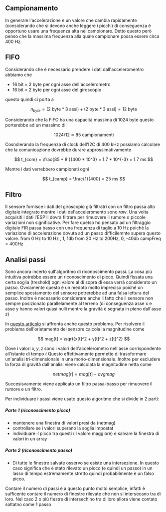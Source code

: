 ## Campionamento
In generale l'accelerazione è un valore che cambia rapidamente (considerando che si devono anche leggere i picchi) di conseguenza è opportuno usare una frequenza alta nel campionare. Detto questo però penso che la massima frequenza alla quale campionare possa essere circa 400 Hz.

## FIFO
Considerando che è necessario prendere i dati dall'acceleromentro abbiamo che
- 16 bit = 2 byte per ogni asse dell'accelerometro
- 16 bit = 2 byte per ogni asse del giroscopio 

questo quindi ci porta a

$$
  n_{byte} = (2 \text{ byte} * 3 \text{ assi}) + (2 \text{ byte} * 3 \text{ assi}) = 12 \text{ byte}
$$

Considerando che la FIFO ha una capacità massima di 1024 byte questo porterebbe ad un massimo di:

$$
    1024 / 12 \approx 85 \text{ campionamenti}
$$

Cosndierando la frequenza di clock dell'I2C di 400 kHz possiamo calcolare che la comunicazione dovrebbe durare approssimativamente

$$
    t_{com} = \frac{85 * 8 }{400 * 10^3} = 1.7 * 10^{-3} = 1.7 ms
$$

Mentre i dati verrebbero campionati ogni

$$
    t_{camp} = \frac{1}{400} = 25 ms 
$$

## Filtro
Il sensore fornisce i dati del giroscopio già filtratri con un filtro passa alto digitale integrato mentre i dati del'acceleromento sono _raw_.
Una volta acquisiti i dati l'ESP li dovrà filtrare per rimuovere il rumore o piccole variazioni non significative.
Per fare quetso ho pensato ad un filtraggio digitale FIR passa basso con una frequenza di taglio a 10 Hz poichè la variazione di accelerazione dovuta ad un passo difficilemnte supera questo valore.
from 0 Hz to 10 Hz , 1, 1db
from 20 Hz to  200Hz, 0, -40db
campFreq = 400Hz


## Analisi passi
Sono ancora incerto sull'algoritmo di riconoscimento passi. La cosa più intuitiva potrebbe essere un riconoscimento di picco. Quindi fissata una certa soglia (treshold) ogni valore al di sopra di essa verrà considerato un passo. 
Ovviamente questo è un medoto molto impreciso poiché un semplice spostamento del sensore potrerebbe ad una falsa lettura del passo.
Inoltre è necessario considerare anche il fatto che il sensore non sempre posizionato parallelamente al terreno (di conseguenza asse x e asse y hanno valori quasi nulli mentre la gravità è segnata in pieno dall'asse z)

In [questo articolo](https://arxiv.org/pdf/1801.02336#:~:text=The%20algorithm%20keeps%20track%20of,end%20and%20the%20start%20points.) si affronta anche questo problema.
Per risolvere il problema dell'orietamento del sensore calcola la magnitudine come

$$
    mag[t] = \sqrt{x[t]^2 + y[t]^2 + z[t]^2} 
$$

Dove i valori $x,y,z$ sono i valori dell'accelerometro nell'asse corrispondente all'istante di tempo $t$
Questo effettivamente permette di trasoformare un'analisi tri-dimensionale in una mono-dimensionale.
Inoltre per escludere la forza di gravità dall'analisi viene calcolata la magnitudine netta come

$$
    netmag[t] = mag[t] - avgmag
$$

Succesisvamente viene applicato un filtro passa-basso per rimuovere il rumore e un filtro.


Per individuare i passi viene usato questo algoritmo che si divide in 2 parti:

##### Parte 1 (riconoscimento picco)
- mantenere una finestra di valori presi da (netmag)
- controllare se i valori superano la soglia impostat 
- individuare il picco tra questi (il valore maggiore) e salvare la finestra di valori in un array

##### Parte 2 (riconoscimento passo)
- Di tutte le finestre salvate osservo se esiste una intersezione. In questo caso significa che è stato rilevato un picco (e quindi un passo) in un lasso di tempo estremamente stretto quindi probabilmente è un falso picco.

Contare il numero di passi è a questo punto molto semplice, infatti è sufficente contare il numero di finestre rilevate che non si intersecano tra di loro. Nel caso 2 o più fiestre di intersechino tra di loro allora viene contato soltatno come 1 passo

